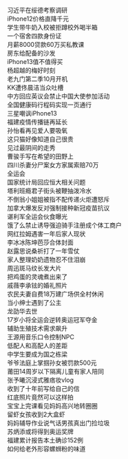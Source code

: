 习近平在绥德考察调研  
iPhone12价格直降千元  
学生带牛奶入校被拒蹲校外喝半箱  
一个宿舍四款身份证  
月薪8000贷款60万买私教课  
房东给配备的沙发  
iPhone13值不值得买  
杨超越的梅好时刻  
老九门第二季10月开机  
KK遭佟晨洁当众吐槽  
中方回应英议会禁止中国大使参加活动  
全国健康码行程码实现一页通行  
三星嘲讽iPhone13  
福建疫情传播链再延长  
孙怡看再见爱人要吸氧  
这只猫好像知道自己很贵  
见过最阴间的走秀  
曹骏手写在希望的田野上  
四川杀妻分尸案女方家属索赔70万  
全运会  
国家统计局回应恒大相关问题  
塔利班瘾君子街头被鞭抽泼冷水  
不倒翁小姐姐被指不配传递火炬遭怒斥  
加拿大爆发反对强制接种新冠疫苗抗议  
谌利军全运会伙食曝光  
饿了么禁止诱导强迫骑手注册成个体工商户  
网红拉姆遇害一年后家人现状  
李冰冰陈坤芭莎合体封面  
赵露思说桑祈打了一年雪仗  
家人整理奶奶遗物忍不住泪崩  
周迅斑马纹长发大片  
把鸡蛋的灵魂煮出来了  
戚薇李承铉的婚礼照片  
农民夫妻自费18万建广场供全村休闲  
当小绅士遇到了公主  
龙劭华去世  
17岁小将全运会逆转奥运冠军夺金  
辅助生殖技术需求飙升  
王源用音乐口令控制NPC  
低配人和高配人的差距  
中学生要成为国之栋梁  
爷爷法庭上掌掴孙女被罚款500元  
莆田14周岁以下隔离儿童有家人陪同  
张予曦沉浸式雅痞妆vlog  
收到了十年前写给自己的信  
红底照片竟然可以这样拍  
宝宝上完课看见妈妈高兴地转圈圈  
留虾女孩收到2大盒虾  
妈妈辅导作业说气话男孩真出门捡垃圾  
苏炳添或将得到奥运奖牌  
福建累计报告本土确诊152例  
如何给老外形容螺蛳粉的味道  
